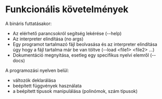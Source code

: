 # Funkcionális követelmények

A bináris futtatásakor:

- Az elérhető parancsokról segítség lekérése (--help)
- Az interpreter elindítása (no args)
- Egy programot tartalmazó fájl beolvasása és az interpreter elindítása úgy hogy a fájl tartalma már be van töltve (--load \<file1\> \<file2\> ...)
- Dokumentáció megnyitása, esetleg egy specifikus nyelvi elemről (--docs)

A programozási nyelven belül:

- változók deklarálása
- beépített függvények használata
- a beépített típusok manipulálása (polinómok, szám típusok)
